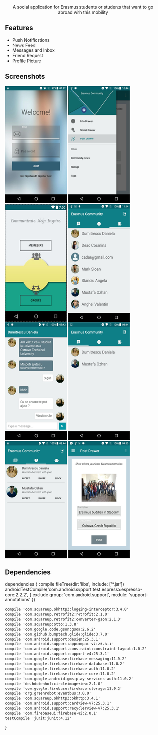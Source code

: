<p align="center">A social application for Erasmus students or students that want to go abroad with this mobility</p>

## Features 

- Push Notifications
- News Feed
- Messages and Inbox
- Friend Request
- Profile Picture 

## Screenshots

<img src="https://github.com/Oana1234/ErasmusCom2/blob/master/p1.jpg" width="200px" height="380px"/>        <img src="https://github.com/Oana1234/ErasmusCom2/blob/master/p2.jpg"  width="200px" height="380px"  />        <img src="https://github.com/Oana1234/ErasmusCom2/blob/master/p3.jpg" width="200px" height="380px" />        <img src="https://github.com/Oana1234/ErasmusCom2/blob/master/p4.jpg" width="200px" height="380px"/>     
<img src="https://github.com/Oana1234/ErasmusCom2/blob/master/p6.jpg" width="200px" height="380px"/>        <img src="https://github.com/Oana1234/ErasmusCom2/blob/master/p5.jpg" width="200px" height="380px"/>        <img src="https://github.com/Oana1234/ErasmusCom2/blob/master/p7.jpg" width="200px" height="380px"/>        <img src="https://github.com/Oana1234/ErasmusCom2/blob/master/p8.jpg" width="200px" height="380px"/>


## Dependencies

dependencies {
    compile fileTree(dir: 'libs', include: ['*.jar'])
    androidTestCompile('com.android.support.test.espresso:espresso-core:2.2.2', {
        exclude group: 'com.android.support', module: 'support-annotations'
    })

    compile 'com.squareup.okhttp3:logging-interceptor:3.4.0'
    compile 'com.squareup.retrofit2:retrofit:2.1.0'
    compile 'com.squareup.retrofit2:converter-gson:2.1.0'
    compile 'com.squareup:otto:1.3.8'
    compile 'com.google.code.gson:gson:2.6.2'
    compile 'com.github.bumptech.glide:glide:3.7.0'
    compile 'com.android.support:design:25.3.1'
    compile 'com.android.support:appcompat-v7:25.3.1'
    compile 'com.android.support.constraint:constraint-layout:1.0.2'
    compile 'com.android.support:support-v4:25.3.1'
    compile 'com.google.firebase:firebase-messaging:11.0.2'
    compile 'com.google.firebase:firebase-database:11.0.2'
    compile 'com.google.firebase:firebase-auth:11.0.2'
    compile 'com.google.firebase:firebase-core:11.0.2'
    compile 'com.google.android.gms:play-services-auth:11.0.2'
    compile 'de.hdodenhof:circleimageview:2.1.0'
    compile 'com.google.firebase:firebase-storage:11.0.2'
    compile 'org.greenrobot:eventbus:3.0.0'
    compile 'com.squareup.okhttp3:okhttp:3.4.1'
    compile 'com.android.support:cardview-v7:25.3.1'
    compile 'com.android.support:recyclerview-v7:25.3.1'
    compile 'com.firebaseui:firebase-ui:2.0.1'
    testCompile 'junit:junit:4.12'
}
